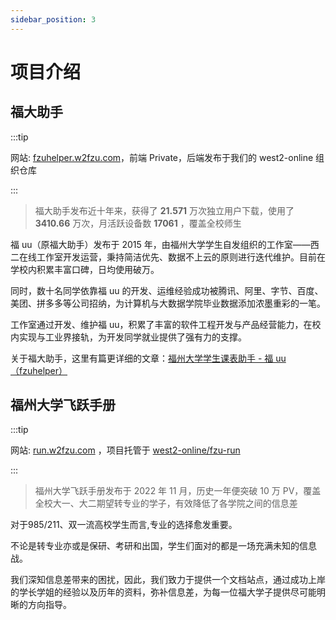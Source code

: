 ```yaml
---
sidebar_position: 3
---
```


# 项目介绍


## 福大助手

:::tip

网站: [fzuhelper.w2fzu.com](https://fzuhelper.w2fzu.com/)，前端 Private，后端发布于我们的 west2-online 组织仓库

:::

> 福大助手发布近十年来，获得了 **21.571** 万次独立用户下载，使用了 **3410.66** 万次，月活跃设备数 **17061** ，覆盖全校师生

福 uu（原福大助手）发布于 2015 年，由福州大学学生自发组织的工作室——西二在线工作室开发运营，秉持简洁优先、数据不上云的原则进行迭代维护。目前在学校内积累丰富口碑，日均使用破万。

同时，数十名同学依靠福 uu 的开发、运维经验成功被腾讯、阿里、字节、百度、美团、拼多多等公司招纳，为计算机与大数据学院毕业数据添加浓墨重彩的一笔。

工作室通过开发、维护福 uu，积累了丰富的软件工程开发与产品经营能力，在校内实现与工业界接轨，为开发同学就业提供了强有力的支撑。

关于福大助手，这里有篇更详细的文章：[福州大学学生课表助手 - 福 uu（fzuhelper）](https://west2-online.feishu.cn/wiki/RG3UwWGqPig8lHk0mYsccKWRnrd)

## 福州大学飞跃手册

:::tip

网站: [run.w2fzu.com](https://run.west2.online/) ，项目托管于 [west2-online/fzu-run](https://github.com/west2-online/fzu-run/)

:::

> 福州大学飞跃手册发布于 2022 年 11 月，历史一年便突破 10 万 PV，覆盖全校大一、大二期望转专业的学子，有效降低了各学院之间的信息差

对于985/211、双一流高校学生而言,专业的选择愈发重要。

不论是转专业亦或是保研、考研和出国，学生们面对的都是一场充满未知的信息战。

我们深知信息差带来的困扰，因此，我们致力于提供一个文档站点，通过成功上岸的学长学姐的经验以及历年的资料，弥补信息差，为每一位福大学子提供尽可能明晰的方向指导。
